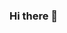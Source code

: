 ### Hi there 👋

<!--
**Raghu2025/Raghu2025** is a ✨ _special_ ✨ repository because its `README.md` (this file) appears on your GitHub profile.

Here are some ideas to get you started:

- 🔭 I’m currently working on ...
- 🌱 I’m currently learning ...
- 👯 I’m looking to collaborate on ...
- 🤔 I’m looking for help with ...
- 💬 Ask me about ...
- 📫 How to reach me: ...
- 😄 Pronouns: ...
- ⚡ Fun fact: ...
-->



<!-- #### Summary
[![GitHub Streak](https://github-readme-streak-stats.herokuapp.com?user=Raghu2025&theme=github-dark&hide_border=true&date_format=M%20j%5B%2C%20Y%5D)](https://git.io/streak-stats)
![](https://github-profile-summary-cards.vercel.app/api/cards/profile-details?username=Raghu2025&theme=github_dark)
![](https://github-profile-summary-cards.vercel.app/api/cards/most-commit-language?username=Raghu2025&theme=github_dark)
![](https://github-profile-summary-cards.vercel.app/api/cards/productive-time?username=Raghu2025&theme=github_dark) -->


